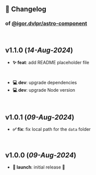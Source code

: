 ## 📒 Changelog

### of [@igor.dvlpr/astro-component](https://github.com/igorskyflyer/npm-astro-component)

<br>

## v1.1.0 (_14-Aug-2024_)

- **✨ feat**: add README placeholder file

<br>

- **💻 dev**: upgrade dependencies
- **💻 dev**: upgrade Node version

<br>

## v1.0.1 (_09-Aug-2024_)

- **✅ fix**: fix local path for the `data` folder

<br>

## v1.0.0 (_09-Aug-2024_)

- **🚀 launch**: initial release 🎉
